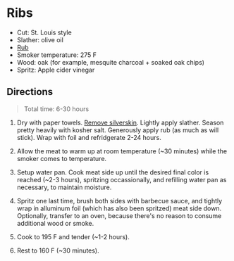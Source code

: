 Ribs
====

* Cut: St. Louis style
* Slather: olive oil
* [Rub](https://github.com/dolph/recipes/blob/master/barbecue/pork-rub.md)
* Smoker temperature: 275 F
* Wood: oak (for example, mesquite charcoal + soaked oak chips)
* Spritz: Apple cider vinegar

Directions
----------

> Total time: 6-30 hours

1. Dry with paper towels. [Remove silverskin](http://www.finecooking.com/article/how-to-remove-silverskin-from-ribs). Lightly apply slather. Season pretty heavily with kosher salt. Generously apply rub (as much as will stick). Wrap with foil and refridgerate 2-24 hours.

2. Allow the meat to warm up at room temperature (~30 minutes) while the smoker comes to temperature.

2. Setup water pan. Cook meat side up until the desired final color is reached (~2-3 hours), spritzing occassionally, and refilling water pan as necessary, to maintain moisture.

3. Spritz one last time, brush both sides with barbecue sauce, and tightly wrap in alluminum foil (which has also been spritzed) meat side down. Optionally, transfer to an oven, because there's no reason to consume additional wood or smoke.

4. Cook to 195 F and tender (~1-2 hours).

5. Rest to 160 F (~30 minutes).
